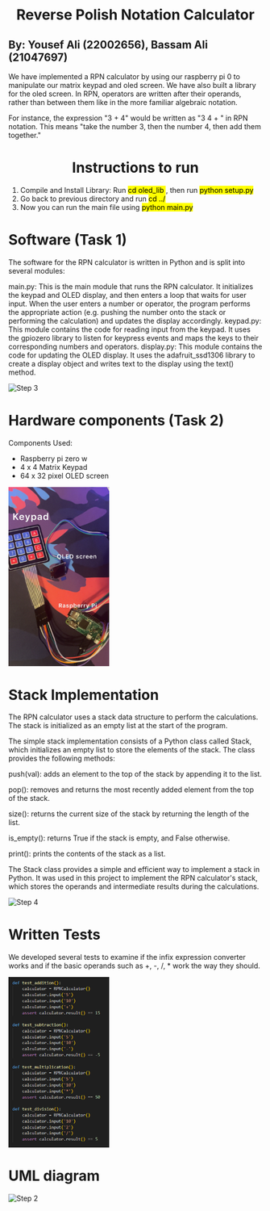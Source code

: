 
<h1 align="center"> Reverse Polish Notation Calculator </h1>




By: Yousef Ali (22002656), Bassam Ali (21047697)
---------------------

We have implemented a RPN calculator by using our raspberry pi 0 to manipulate our matrix keypad and oled screen. We have also built a library for the oled screen. In RPN, operators are written after their operands, rather than between them like in the more familiar algebraic notation.

For instance, the expression "3 + 4"  would be written as "3 4 + " in RPN notation. This means "take the number 3, then the number 4, then add them together."


<h1 align="center"> Instructions to run </h1>


1. Compile and Install Library: Run <mark>cd oled_lib </mark>, then run <mark>python setup.py</mark>
2. Go back to previous directory and run <mark>cd ../</mark>
2. Now you can run the main file using <mark>python main.py</mark>


# Software (Task 1)

The software for the RPN calculator is written in Python and is split into several modules:

main.py: This is the main module that runs the RPN calculator. It initializes the keypad and OLED display, and then enters a loop that waits for user input. When the user enters a number or operator, the program performs the appropriate action (e.g. pushing the number onto the stack or performing the calculation) and updates the display accordingly.
keypad.py: This module contains the code for reading input from the keypad. It uses the gpiozero library to listen for keypress events and maps the keys to their corresponding numbers and operators.
display.py: This module contains the code for updating the OLED display. It uses the adafruit_ssd1306 library to create a display object and writes text to the display using the text() method.

![Step 3](./Images/flag_working.png)

# Hardware components (Task 2)

Components Used: 

* Raspberry pi zero w 
* 4 x 4 Matrix Keypad 
* 64 x 32 pixel OLED screen 

<img src="./images/Hardware.JPG" alt="My Image" width="200" align="center">

<h1 align="left"> Stack Implementation  </h1>

The RPN calculator uses a stack data structure to perform the calculations. The stack is initialized as an empty list at the start of the program.

The simple stack implementation consists of a Python class called Stack, which initializes an empty list to store the elements of the stack. The class provides the following methods:

push(val): adds an element to the top of the stack by appending it to the list.

pop(): removes and returns the most recently added element from the top of the stack.

size(): returns the current size of the stack by returning the length of the list.

is_empty(): returns True if the stack is empty, and False otherwise.

print(): prints the contents of the stack as a list.

The Stack class provides a simple and efficient way to implement a stack in Python. It was used in this project to implement the RPN calculator's stack, which stores the operands and intermediate results during the calculations.




![Step 4](./Images/Lost_submit.png)


<h1 align="left"> Written Tests  </h1>

We developed several tests to examine if the infix expression converter works and if the basic operands such as +, -, /, * work the way they should.



<img src="./images/Tests.png" alt="My Image" width="200" align="center">















<h1> UML diagram  </h1>


![Step 2](./submit2.png)














